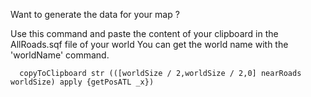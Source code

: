 Want to generate the data for your map ?

Use this command and paste the content of your clipboard in the AllRoads.sqf file of your world
You can get the world name with the 'worldName' command.

```sqf
  copyToClipboard str (([worldSize / 2,worldSize / 2,0] nearRoads worldSize) apply {getPosATL _x})
```
